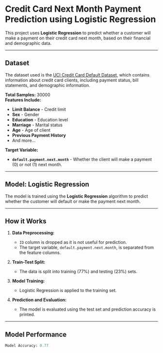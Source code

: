 # Credit Card Next Month Payment Prediction using Logistic Regression

This project uses **Logistic Regression** to predict whether a customer will make a payment on their credit card next month, based on their financial and demographic data.

---

## Dataset

The dataset used is the [UCI Credit Card Default Dataset](https://archive.ics.uci.edu/ml/datasets/default+of+credit+card+clients), which contains information about credit card clients, including payment status, bill statements, and demographic information.

**Total Samples:** 30000  
**Features Include:**  
- **Limit Balance** - Credit limit
- **Sex** - Gender
- **Education** - Education level
- **Marriage** - Marital status
- **Age** - Age of client
- **Previous Payment History**  
- And more...

**Target Variable:**  
- **`default.payment.next.month`** - Whether the client will make a payment (0) or not (1) next month.

---

## Model: Logistic Regression

The model is trained using the **Logistic Regression** algorithm to predict whether the customer will default or make the payment next month.

---

## How it Works

1. **Data Preprocessing:**  
   - `ID` column is dropped as it is not useful for prediction.
   - The target variable, `default.payment.next.month`, is separated from the feature columns.
   
2. **Train-Test Split:**  
   - The data is split into training (77%) and testing (23%) sets.
   
3. **Model Training:**  
   - Logistic Regression is applied to the training set.

4. **Prediction and Evaluation:**  
   - The model is evaluated using the test set and prediction accuracy is printed.

---

## Model Performance

```python
Model Accuracy: 0.77
